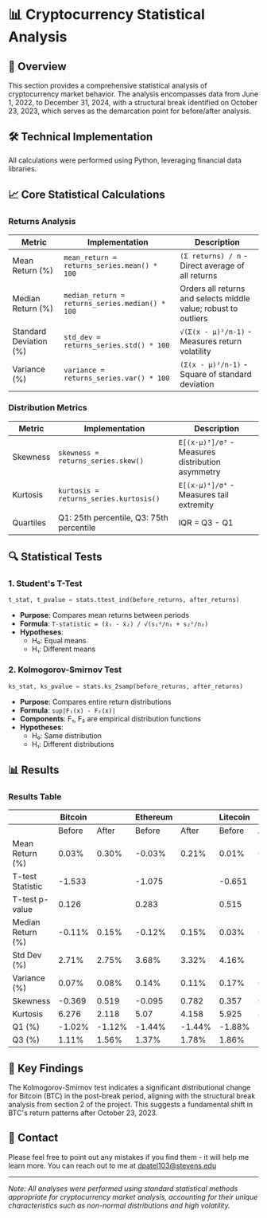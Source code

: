# 📊 Cryptocurrency Statistical Analysis

## 📝 Overview
This section provides a comprehensive statistical analysis of cryptocurrency market behavior. The analysis encompasses data from June 1, 2022, to December 31, 2024, with a structural break identified on October 23, 2023, which serves as the demarcation point for before/after analysis.

## 🛠️ Technical Implementation
All calculations were performed using Python, leveraging financial data libraries.

## 📈 Core Statistical Calculations

### Returns Analysis
| Metric | Implementation | Description |
|--------|---------------|-------------|
| Mean Return (%) | `mean_return = returns_series.mean() * 100` | `(Σ returns) / n` - Direct average of all returns |
| Median Return (%) | `median_return = returns_series.median() * 100` | Orders all returns and selects middle value; robust to outliers |
| Standard Deviation (%) | `std_dev = returns_series.std() * 100` | `√(Σ(x - μ)²/n-1)` - Measures return volatility |
| Variance (%) | `variance = returns_series.var() * 100` | `(Σ(x - μ)²/n-1)` - Square of standard deviation |

### Distribution Metrics
| Metric | Implementation | Description |
|--------|---------------|-------------|
| Skewness | `skewness = returns_series.skew()` | `E[(x-μ)³]/σ³` - Measures distribution asymmetry |
| Kurtosis | `kurtosis = returns_series.kurtosis()` | `E[(x-μ)⁴]/σ⁴` - Measures tail extremity |
| Quartiles | Q1: 25th percentile, Q3: 75th percentile | IQR = Q3 - Q1 |

## 🔍 Statistical Tests

### 1. Student's T-Test
```python
t_stat, t_pvalue = stats.ttest_ind(before_returns, after_returns)
```
- **Purpose**: Compares mean returns between periods
- **Formula**: `T-statistic = (x̄₁ - x̄₂) / √(s₁²/n₁ + s₂²/n₂)`
- **Hypotheses**:
  - H₀: Equal means
  - H₁: Different means

### 2. Kolmogorov-Smirnov Test
```python
ks_stat, ks_pvalue = stats.ks_2samp(before_returns, after_returns)
```
- **Purpose**: Compares entire return distributions
- **Formula**: `sup|F₁(x) - F₂(x)|`
- **Components**: F₁, F₂ are empirical distribution functions
- **Hypotheses**:
  - H₀: Same distribution
  - H₁: Different distributions

## 📊 Results

### Results Table
|                    | Bitcoin            |                   | Ethereum           |                   | Litecoin           |                   |
|--------------------|-------------------|-------------------|-------------------|-------------------|-------------------|-------------------|
|                    | Before            | After             | Before            | After             | Before            | After             |
| Mean Return (%)    | 0.03%             | 0.30%            | -0.03%            | 0.21%            | 0.01%             | 0.18%            |
| T-test Statistic   |       -1.533      |                  |       -1.075      |                  |       -0.651      |                  |
| T-test p-value     |        0.126      |                  |        0.283      |                  |        0.515      |                  |
| Median Return (%)  | -0.11%            | 0.15%            | -0.12%            | 0.15%            | 0.03%             | 0.16%            |
| Std Dev (%)        | 2.71%             | 2.75%            | 3.68%             | 3.32%            | 4.16%             | 3.74%            |
| Variance (%)       | 0.07%             | 0.08%            | 0.14%             | 0.11%            | 0.17%             | 0.14%            |
| Skewness          | -0.369            | 0.519            | -0.095            | 0.782            | 0.357             | 0.245            |
| Kurtosis          | 6.276             | 2.118            | 5.07              | 4.158            | 5.925             | 4.739            |
| Q1 (%)            | -1.02%            | -1.12%           | -1.44%            | -1.44%           | -1.88%            | -1.60%           |
| Q3 (%)            | 1.11%             | 1.56%            | 1.37%             | 1.78%            | 1.86%             | 1.84%            |

## 🔬 Key Findings
The Kolmogorov-Smirnov test indicates a significant distributional change for Bitcoin (BTC) in the post-break period, aligning with the structural break analysis from section 2 of the project. This suggests a fundamental shift in BTC's return patterns after October 23, 2023.

## 📧 Contact
Please feel free to point out any mistakes if you find them - it will help me learn more. You can reach out to me at dpatel103@stevens.edu

---
*Note: All analyses were performed using standard statistical methods appropriate for cryptocurrency market analysis, accounting for their unique characteristics such as non-normal distributions and high volatility.*
